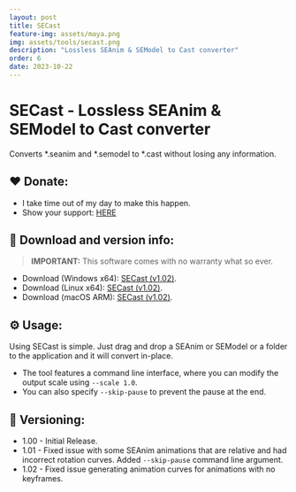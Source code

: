 ```yaml
---
layout: post
title: SECast
feature-img: assets/maya.png
img: assets/tools/secast.png
description: "Lossless SEAnim & SEModel to Cast converter"
order: 6
date: 2023-10-22
---
```


# SECast - Lossless SEAnim & SEModel to Cast converter
Converts *.seanim and *.semodel to *.cast without losing any information.

## ❤️ Donate:
- I take time out of my day to make this happen.
- Show your support: [HERE](https://dtzxporter.com/donate)

## 💾 Download and version info:

> **IMPORTANT:** This software comes with no warranty what so ever.

- Download (Windows x64): [SECast (v1.02)](https://mega.nz/file/ZF5RUBiL#7n6-Mh8pjMmXZsFRBIUjtWBKeZT05s8DiyrEkgGW4wY).
- Download (Linux x64): [SECast (v1.02)](https://mega.nz/file/RIhQ1SQT#hFBlHinVrsOvOTP2fjC2HK8V7avIqXssAY4YT4iWOWs).
- Download (macOS ARM): [SECast (v1.02)](https://mega.nz/file/JE5zHbQK#LKwmu6udqy8m6p4jkDVNLV_X_cCq374qNI6XmAfdt_g).

## ⚙️ Usage:
Using SECast is simple. Just drag and drop a SEAnim or SEModel or a folder to the application and it will convert in-place.

- The tool features a command line interface, where you can modify the output scale using `--scale 1.0`.
- You can also specify `--skip-pause` to prevent the pause at the end.

## 📌 Versioning:
- 1.00 - Initial Release.
- 1.01 - Fixed issue with some SEAnim animations that are relative and had incorrect rotation curves. Added `--skip-pause` command line argument.
- 1.02 - Fixed issue generating animation curves for animations with no keyframes.